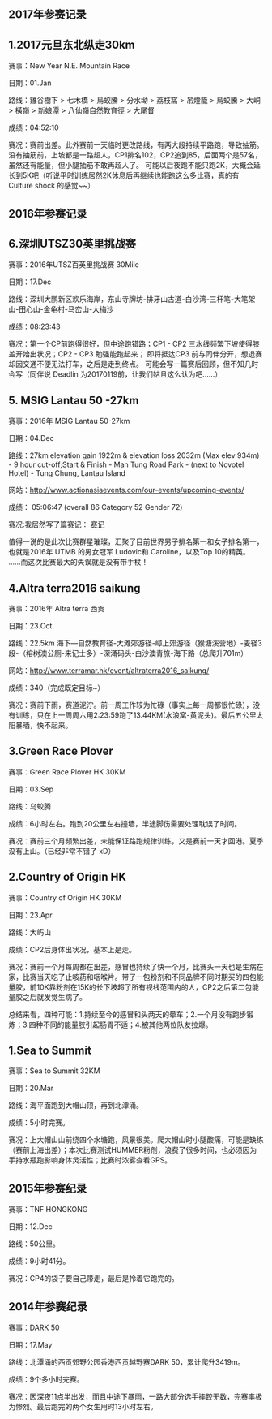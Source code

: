 
## 2017年参赛记录

## 1.2017元旦东北纵走30km

赛事：New Year N.E. Mountain Race

日期：01.Jan

路线：雞谷樹下 > 七木橋 > 烏蛟騰 > 分水坳 > 荔枝窩 > 吊燈籠 > 烏蛟騰 > 大峒 > 橫嶺 > 新娘潭 > 八仙嶺自然教育徑 > 大尾督

成绩：04:52:10

赛况：赛前出差。此外赛前一天临时更改路线，有两大段持续平路跑，导致抽筋。 没有抽筋前，上坡都是一路超人，CP1排名102，CP2追到85，后面两个是57名，虽然还有能量，但小腿抽筋不敢再超人了。 可能以后夜跑不能只跑2K，大概会延长到5K吧（听说平时训练居然2K休息后再继续也能跑这么多比赛，真的有 Culture shock 的感觉~~）

## **2016年参赛记录**

## 6.深圳UTSZ30英里挑战赛

赛事：2016年UTSZ百英里挑战赛 30Mile

日期：17.Dec

路线：深圳大鹏新区欢乐海岸，东山寺牌坊-排牙山古道-白沙湾-三杆笔-大笔架山-田心山-金龟村-马峦山-大梅沙

成绩：08:23:43

赛况：第一个CP前跑得很好，但中途跑错路；CP1 - CP2 三水线频繁下坡使得膝盖开始出状况；CP2 - CP3 勉强能跑起来； 即将抵达CP3 前与同伴分开，想退赛却因交通不便无法打车，之后是走到终点。 可能会写一篇赛后回顾，但不知几时会写（同伴说 Deadlin 为20170119前，让我们姑且这么认为吧……）

## 5. MSIG Lantau 50 -27km

赛事：2016年 MSIG Lantau 50-27km

日期：04.Dec

路线：27km elevation gain 1922m & elevation loss 2032m (Max elev 934m) - 9 hour cut-off;Start & Finish - Man Tung Road Park - (next to Novotel Hotel) - Tung Chung, Lantau Island

网站：http://www.actionasiaevents.com/our-events/upcoming-events/

成绩： 05:06:47 (overall 86 Category 52 Gender 72)

赛况:我居然写了篇赛记： [赛记](http://wangshourong.sardine2.com/blog/Msig-lantau-50-27.html)

值得一说的是此次比赛群星璀璨，汇聚了目前世界男子排名第一和女子排名第一，也就是2016年 UTMB 的男女冠军 Ludovic和 Caroline，以及Top 10的精英。 ……而这次比赛最大的失误就是没有带手杖！

## 4.Altra terra2016 saikung

赛事：2016年 Altra terra 西贡 

日期：23.Oct

路线：22.5km 海下—自然教育径-大滩郊游径-嶂上郊游径（猴塘溪营地）-麦径3段-（榕树澳公厕-来记士多）-深涌码头-白沙澳青旅-海下路（总爬升701m）

网站：http://www.terramar.hk/event/altraterra2016_saikung/

成绩：340（完成既定目标~）

赛况：赛前下雨，赛道泥泞。前一周工作较为忙碌（事实上每一周都很忙碌），没有训练，只在上一周周六用2:23:59跑了13.44KM(水浪窝-黄泥头)。最后五公里太阳暴晒，快不起来。

## 3.Green Race Plover

赛事：Green Race Plover HK 30KM

日期：03.Sep

路线：乌蛟腾

成绩：6小时左右。跑到20公里左右撞墙，半途脚伤需要处理耽误了时间。

赛况：赛前三个月频繁出差，未能保证路跑规律训练，又是赛前一天才回港。夏季没有上山。（已经非常不错了 xD）

## 2.Country of Origin HK

赛事：Country of Origin HK 30KM

日期：23.Apr

路线：大屿山

成绩：CP2后身体出状况，基本上是走。

赛况：赛前一个月每周都在出差，感冒也持续了快一个月，比赛头一天也是生病在家，比赛当天吃了止咳药和咽喉片。带了一包粉剂和不同品牌不同时期买的四包能量胶，前10K靠粉剂在15K的长下坡超了所有视线范围内的人，CP2之后第二包能量胶之后就发觉生病了。

总结来看，四种可能：1.持续至今的感冒和头两天的晕车；2.一个月没有跑步锻炼；3.四种不同的能量胶引起肠胃不适；4.被其他两位队友拉爆。

## 1.Sea to Summit

赛事：Sea to Summit 32KM

日期：20.Mar

路线：海平面跑到大帽山顶，再到北潭涌。

成绩：5小时完赛。

赛况：上大帽山山前绕四个水塘跑，风景很美。爬大帽山时小腿酸痛，可能是缺练（赛前上海出差）；本次比赛测试HUMMER粉剂，浪费了很多时间，也必须因为手持水瓶跑影响身体灵活性；比赛时浓雾查看GPS。


## 2015年参赛纪录

赛事：TNF HONGKONG

日期：12.Dec   

路线：50公里。      

成绩：9小时41分。  

赛况：CP4的袋子要自己带走，最后是拎着它跑完的。                                



## 2014年参赛纪录

赛事：DARK 50   

日期：17.May        

路线：北潭涌的西贡郊野公园香港西贡越野赛DARK 50，累计爬升3419m。   

成绩：9个多小时完赛。                       

赛况：因深夜11点半出发，而且中途下暴雨，一路大部分选手摔跤无数，完赛率极为惨烈。最后跑完的两个女生用时13小时左右。               
